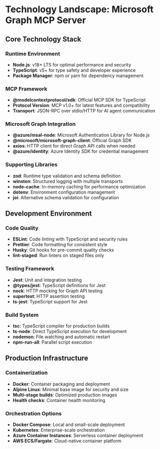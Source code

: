 # Technology Landscape: Microsoft Graph MCP Server

## Core Technology Stack

### Runtime Environment
- **Node.js**: v18+ LTS for optimal performance and security
- **TypeScript**: v5+ for type safety and developer experience
- **Package Manager**: npm or yarn for dependency management

### MCP Framework
- **@modelcontextprotocol/sdk**: Official MCP SDK for TypeScript
- **Protocol Version**: MCP v1.0+ for latest features and compatibility
- **Transport**: JSON-RPC over stdio/HTTP for AI agent communication

### Microsoft Graph Integration
- **@azure/msal-node**: Microsoft Authentication Library for Node.js
- **@microsoft/microsoft-graph-client**: Official Graph SDK
- **axios**: HTTP client for direct Graph API calls when needed
- **@azure/identity**: Azure Identity SDK for credential management

### Supporting Libraries
- **zod**: Runtime type validation and schema definition
- **winston**: Structured logging with multiple transports
- **node-cache**: In-memory caching for performance optimization
- **dotenv**: Environment configuration management
- **joi**: Alternative schema validation for configuration

## Development Environment

### Code Quality
- **ESLint**: Code linting with TypeScript and security rules
- **Prettier**: Code formatting for consistent style
- **Husky**: Git hooks for pre-commit quality checks
- **lint-staged**: Run linters on staged files only

### Testing Framework
- **Jest**: Unit and integration testing
- **@types/jest**: TypeScript definitions for Jest
- **nock**: HTTP mocking for Graph API testing
- **supertest**: HTTP assertion testing
- **ts-jest**: TypeScript support for Jest

### Build System
- **tsc**: TypeScript compiler for production builds
- **ts-node**: Direct TypeScript execution for development
- **nodemon**: File watching and automatic restart
- **npm-run-all**: Parallel script execution

## Production Infrastructure

### Containerization
- **Docker**: Container packaging and deployment
- **Alpine Linux**: Minimal base image for security and size
- **Multi-stage builds**: Optimized production images
- **Health checks**: Container health monitoring

### Orchestration Options
- **Docker Compose**: Local and small-scale deployment
- **Kubernetes**: Enterprise-scale orchestration
- **Azure Container Instances**: Serverless container deployment
- **AWS ECS/Fargate**: Cloud-native container platform